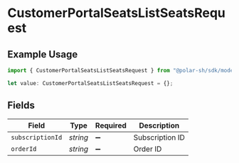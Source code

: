 # CustomerPortalSeatsListSeatsRequest

## Example Usage

```typescript
import { CustomerPortalSeatsListSeatsRequest } from "@polar-sh/sdk/models/operations/customerportalseatslistseats.js";

let value: CustomerPortalSeatsListSeatsRequest = {};
```

## Fields

| Field              | Type               | Required           | Description        |
| ------------------ | ------------------ | ------------------ | ------------------ |
| `subscriptionId`   | *string*           | :heavy_minus_sign: | Subscription ID    |
| `orderId`          | *string*           | :heavy_minus_sign: | Order ID           |